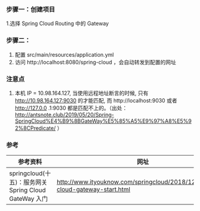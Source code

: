 ### 步骤一：创建项目
1.选择 Spring Cloud Routing 中的 Gateway

### 步骤二：
1. 配置 src/main/resources/application.yml
2. 访问 http://localhost:8080/spring-cloud ，会自动转发到配置的网址

### 注意点
1. 本机 IP = 10.98.164.127, 当使用远程地址断言的时候, 只有 http://10.98.164.127:9030 的才能匹配, 而 http://localhost:9030 或者 http://127.0.0
.1:9030 都是匹配不上的。（出处：http://antsnote.club/2019/05/20/Spring-SpringCloud%E4%B9%8BGateWay%E5%85%A5%E9%97%A8%E5%92%8CPredicate/ ）

### 参考
参考资料 | 网址
--- | ---
springcloud(十五)：服务网关 Spring Cloud GateWay 入门 | http://www.ityouknow.com/springcloud/2018/12/12/spring-cloud-gateway-start.html

